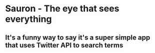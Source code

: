 # Sauron - The eye that sees everything

## It's a funny way to say it's a super simple app that uses Twitter API to search terms
